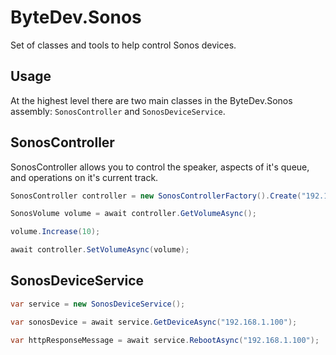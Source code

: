 # ByteDev.Sonos

Set of classes and tools to help control Sonos devices.

## Usage

At the highest level there are two main classes in the ByteDev.Sonos assembly: `SonosController` and `SonosDeviceService`.

## SonosController

SonosController allows you to control the speaker, aspects of it's queue, and operations on it's current track.

```csharp
SonosController controller = new SonosControllerFactory().Create("192.168.1.100");

SonosVolume volume = await controller.GetVolumeAsync();

volume.Increase(10);

await controller.SetVolumeAsync(volume);
```

## SonosDeviceService

```csharp
var service = new SonosDeviceService();

var sonosDevice = await service.GetDeviceAsync("192.168.1.100");

var httpResponseMessage = await service.RebootAsync("192.168.1.100");
```
